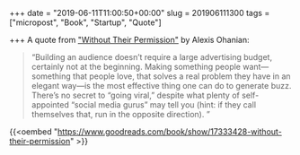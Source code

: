 +++
date = "2019-06-11T11:00:50+00:00"
slug = 201906111300
tags = ["micropost", "Book", "Startup", "Quote"]

+++
A quote from ["Without Their Permission"](https://amzn.to/2MF9sdU) by Alexis Ohanian:

> “Building an audience doesn’t require a large advertising budget, certainly not at the beginning. Making something people want—something that people love, that solves a real problem they have in an elegant way—is the most effective thing one can do to generate buzz. There’s no secret to “going viral,” despite what plenty of self-appointed “social media gurus” may tell you (hint: if they call themselves that, run in the opposite direction). ”

{{<oembed "https://www.goodreads.com/book/show/17333428-without-their-permission" >}}